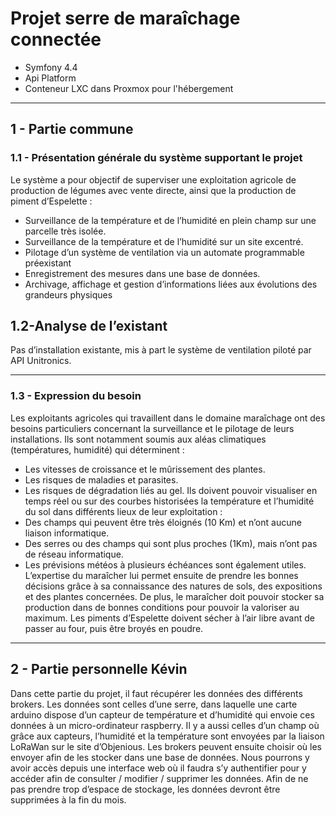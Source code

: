 # Projet serre de maraîchage connectée 
- Symfony 4.4
- Api Platform
- Conteneur LXC dans Proxmox pour l'hébergement

---

## 1 - Partie commune 
### 1.1 - Présentation générale du système supportant le projet
Le système a pour objectif de superviser une exploitation agricole de production de légumes avec vente directe,
ainsi que la production de piment d’Espelette :
- Surveillance de la température et de l’humidité en plein champ sur une parcelle très isolée. 
- Surveillance de la température et de l’humidité sur un site excentré. 
- Pilotage d’un système de ventilation via un automate programmable préexistant 
- Enregistrement des mesures dans une base de données. 
- Archivage, affichage et gestion d’informations liées aux évolutions des grandeurs physiques
## 1.2-Analyse de l’existant
Pas d’installation existante, mis à part le système de ventilation piloté par API Unitronics.

---

### 1.3 - Expression du besoin
Les exploitants agricoles qui travaillent dans le domaine maraîchage ont des besoins
particuliers concernant la surveillance et le pilotage de leurs installations.
Ils sont notamment soumis aux aléas climatiques (températures, humidité) qui déterminent :
- Les vitesses de croissance et le mûrissement des plantes.
- Les risques de maladies et parasites. 
- Les risques de dégradation liés au gel.
Ils doivent pouvoir visualiser en temps réel ou sur des courbes historisées la température et
l’humidité du sol dans différents lieux de leur exploitation :
- Des champs qui peuvent être très éloignés (10 Km) et n’ont aucune liaison
informatique. 
- Des serres ou des champs qui sont plus proches (1Km), mais n’ont pas de réseau
informatique. 
- Les prévisions météos à plusieurs échéances sont également utiles.
L’expertise du maraîcher lui permet ensuite de prendre les bonnes décisions grâce à sa
connaissance des natures de sols, des expositions et des plantes concernées.
De plus, le maraîcher doit pouvoir stocker sa production dans de bonnes conditions pour
pouvoir la valoriser au maximum.
Les piments d’Espelette doivent sécher à l’air libre avant de passer au four, puis être broyés en poudre.

---

## 2 - Partie personnelle Kévin
Dans cette partie du projet, il faut récupérer les données des différents brokers. Les données sont celles d’une serre,
dans laquelle une carte arduino dispose d’un capteur de température et d’humidité qui envoie ces données à un
micro-ordinateur raspberry. Il y a aussi celles d’un champ où grâce aux capteurs, l’humidité et la température sont envoyées
par la liaison LoRaWan sur le site d’Objenious. Les brokers peuvent ensuite choisir où les envoyer afin de les stocker
dans une base de données. Nous pourrons y avoir accès depuis une interface web où il faudra s’y authentifier pour y accéder
afin de consulter / modifier / supprimer les données.
Afin de ne pas prendre trop d’espace de stockage, les données devront être supprimées à la fin du mois.
